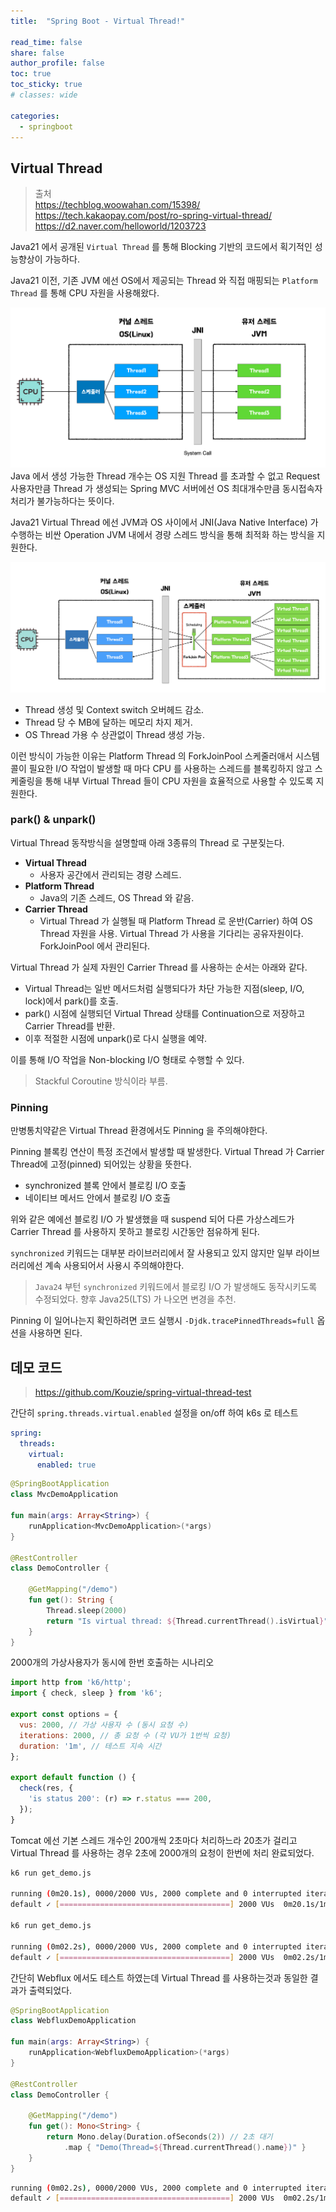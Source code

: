 ```yaml
---
title:  "Spring Boot - Virtual Thread!"

read_time: false
share: false
author_profile: false
toc: true
toc_sticky: true
# classes: wide

categories:
  - springboot
---
```


## Virtual Thread

> 출처  
> <https://techblog.woowahan.com/15398/>
> <https://tech.kakaopay.com/post/ro-spring-virtual-thread/>  
> <https://d2.naver.com/helloworld/1203723>  


Java21 에서 공개된 `Virtual Thread` 를 통해 Blocking 기반의 코드에서 획기적인 성능향상이 가능하다.  

Java21 이전, 기존 JVM 에선 OS에서 제공되는 Thread 와 직접 매핑되는 `Platform Thread` 를 통해 CPU 자원을 사용해왔다.  

![1](/assets/springboot/virtual_thread_1.png)
Java 에서 생성 가능한 Thread 개수는 OS 지원 Thread 를 초과할 수 없고 Request 사용자만큼 Thread 가 생성되는 Spring MVC 서버에선 OS 최대개수만큼 동시접속자 처리가 불가능하다는 뜻이다.  

Java21 Virtual Thread 에선 JVM과 OS 사이에서 JNI(Java Native Interface) 가 수행하는 비싼 Operation JVM 내에서 경량 스레드 방식을 통해 최적화 하는 방식을 지원한다.  

![1](/assets/springboot/virtual_thread_2.png)

- Thread 생성 및 Context switch 오버헤드 감소.  
- Thread 당 수 MB에 달하는 메모리 차지 제거.  
- OS Thread 가용 수 상관없이 Thread 생성 가능.  

이런 방식이 가능한 이유는 Platform Thread 의 ForkJoinPool 스케줄러애서 시스템콜이 필요한 I/O 작업이 발생할 때 마다 CPU 를 사용하는 스레드를 블록킹하지 않고 스케줄링을 통해 내부 Virtual Thread 들이 CPU 자원을 효율적으로 사용할 수 있도록 지원한다.  

### park() & unpark()

Virtual Thread 동작방식을 설명할때 아래 3종류의 Thread 로 구분짖는다.  

- **Virtual Thread**  
  - 사용자 공간에서 관리되는 경량 스레드.
- **Platform Thread**  
  - Java의 기존 스레드, OS Thread 와 같음.  
- **Carrier Thread**  
  - Virtual Thread 가 실행될 때 Platform Thread 로 운반(Carrier) 하여 OS Thread 자원을 사용. Virtual Thread 가 사용을 기다리는 공유자원이다. ForkJoinPool 에서 관리된다.  


Virtual Thread 가 실제 자원인 Carrier Thread 를 사용하는 순서는 아래와 같다.  

- Virtual Thread는 일반 메서드처럼 실행되다가 차단 가능한 지점(sleep, I/O, lock)에서 park()를 호출.  
- park() 시점에 실행되던 Virtual Thread 상태를 Continuation으로 저장하고 Carrier Thread를 반환.
- 이후 적절한 시점에 unpark()로 다시 실행을 예약.  

이를 통해 I/O 작업을 Non-blocking I/O 형태로 수행할 수 있다.  

> Stackful Coroutine 방식이라 부름.  


### Pinning  

만병통치약같은 Virtual Thread 환경에서도 Pinning 을 주의해야한다.  

Pinning 블록킹 연산이 특정 조건에서 발생할 때 발생한다. Virtual Thread 가 Carrier Thread에 고정(pinned) 되어있는 상황을 뜻한다.  

- synchronized 블록 안에서 블로킹 I/O 호출  
- 네이티브 메서드 안에서 블로킹 I/O 호출  

위와 같은 예에선 블로킹 I/O 가 발생했을 때 suspend 되어 다른 가상스레드가 Carrier Thread 를 사용하지 못하고 블로킹 시간동안 점유하게 된다.  

`synchronized` 키워드는 대부분 라이브러리에서 잘 사용되고 있지 않지만 일부 라이브러리에선 계속 사용되어서 사용시 주의해야한다.  

> `Java24` 부턴 `synchronized` 키워드에서 블로킹 I/O 가 발생해도 동작시키도록 수정되었다. 향후 Java25(LTS) 가 나오면 변경을 추천.  

Pinning 이 일어나는지 확인하려면 코드 실행시 `-Djdk.tracePinnedThreads=full` 옵션을 사용하면 된다.  

## 데모 코드  

> <https://github.com/Kouzie/spring-virtual-thread-test>  

간단히 `spring.threads.virtual.enabled` 설정을 on/off 하여 k6s 로 테스트

```yaml
spring:
  threads:
    virtual:
      enabled: true
```

```kotlin
@SpringBootApplication
class MvcDemoApplication

fun main(args: Array<String>) {
    runApplication<MvcDemoApplication>(*args)
}

@RestController
class DemoController {

    @GetMapping("/demo")
    fun get(): String {
        Thread.sleep(2000)
        return "Is virtual thread: ${Thread.currentThread().isVirtual}"
    }
}
```

2000개의 가상사용자가 동시에 한번 호출하는 시나리오  

```js
import http from 'k6/http';
import { check, sleep } from 'k6';

export const options = {
  vus: 2000, // 가상 사용자 수 (동시 요청 수)
  iterations: 2000, // 총 요청 수 (각 VU가 1번씩 요청)
  duration: '1m', // 테스트 지속 시간
};

export default function () {
  check(res, {
    'is status 200': (r) => r.status === 200,
  });
}
```

Tomcat 에선 기본 스레드 개수인 200개씩 2초마다 처리하느라 20초가 걸리고  
Virtual Thread 를 사용하는 경우 2초에 2000개의 요청이 한번에 처리 완료되었다.  

```sh
k6 run get_demo.js

running (0m20.1s), 0000/2000 VUs, 2000 complete and 0 interrupted iterations
default ✓ [======================================] 2000 VUs  0m20.1s/1m0s  2000/2000 shared iters

k6 run get_demo.js

running (0m02.2s), 0000/2000 VUs, 2000 complete and 0 interrupted iterations
default ✓ [======================================] 2000 VUs  0m02.2s/1m0s  2000/2000 shared iters
```

간단히 Webflux 에서도 테스트 하였는데 Virtual Thread 를 사용하는것과 동일한 결과가 출력되었다.  

```kotlin
@SpringBootApplication
class WebfluxDemoApplication

fun main(args: Array<String>) {
    runApplication<WebfluxDemoApplication>(*args)
}

@RestController
class DemoController {

    @GetMapping("/demo")
    fun get(): Mono<String> {
        return Mono.delay(Duration.ofSeconds(2)) // 2초 대기
            .map { "Demo(Thread=${Thread.currentThread().name})" }
    }
}
```


```sh
running (0m02.2s), 0000/2000 VUs, 2000 complete and 0 interrupted iterations
default ✓ [======================================] 2000 VUs  0m02.2s/1m0s  2000/2000 shared iters
```